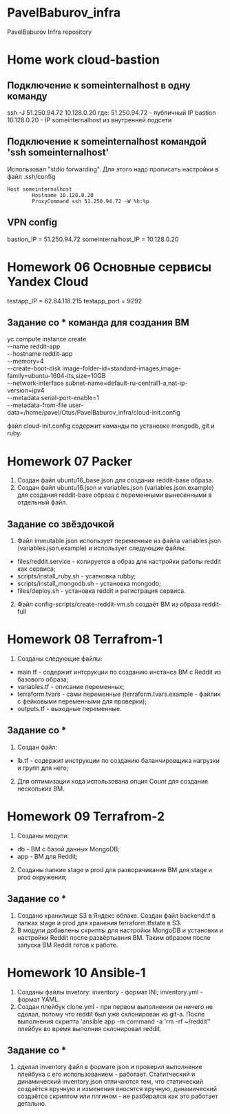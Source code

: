 # PavelBaburov_infra
PavelBaburov Infra repository

# Home work cloud-bastion
## Подключение к someinternalhost в одну команду
ssh -J 51.250.94.72 10.128.0.20
где:
51.250.94.72 - публичный IP bastion
10.128.0.20 - IP someinternalhost из внутренней подсети

## Подключение к someinternalhost командой 'ssh someinternalhost'
Использовал "stdio forwarding".
Для этого надо прописать настройки в файл .ssh/config
```
Host someinternalhost
        Hostname 10.128.0.20
        ProxyCommand ssh 51.250.94.72 -W %h:%p
```

## VPN config
bastion_IP = 51.250.94.72
someinternalhost_IP = 10.128.0.20

# Homework 06 Основные сервисы Yandex Cloud
testapp_IP = 62.84.118.215
testapp_port = 9292

## Задание со * команда для создания ВМ
yc compute instance create \
--name reddit-app \
--hostname reddit-app \
--memory=4 \
--create-boot-disk image-folder-id=standard-images,image-family=ubuntu-1604-lts,size=10GB \
--network-interface subnet-name=default-ru-central1-a,nat-ip-version=ipv4 \
--metadata serial-port-enable=1 \
--metadata-from-file user-data=/home/pavel/Otus/PavelBaburov_infra/cloud-init.config

файл cloud-init.config содержит команды по установке mongodb, git и ruby.

# Homework 07 Packer
1) Создан файл ubuntu16_base.json для создания reddit-base образа.
2) Создан файл ubuntu16.json и variables.json (variables.json.example) для создания reddit-base образа с переменными вынесенными в отдельный файл.

## Задание со звёздочкой
1) Файл immutable.json использует переменные из файла variables.json (variables.json.example) и использует следующие файлы:
- files/reddit.service - копируется в образ для настройки работы reddit как сервиса;
- scripts/install_ruby.sh - усатновка rubby;
- scripts/install_mongodb.sh - установка mongodb;
- files/deploy.sh - установка reddit и регистрация сервиса.
2) Файл config-scripts/create-reddit-vm.sh создаёт ВМ из образа reddit-full

# Homework 08 Terrafrom-1
1) Созданы следующие файлы:
- main.tf - содержит интсрукции по созданию инстанса ВМ с Reddit из базового образа;
- variables.tf - описание переменных;
- terraform.tvars - сами переменные (terraform.tvars.example - файлик с фейковыми переменными для проверки);
- outputs.tf - выходные переменные.

## Задание со *
1) Создан файл:
- lb.tf - содержит инструкции по созданию баланчировщика нагрузки и групп для него;
2) Для оптимизации кода использована опция Count для создания нескольких ВМ.

# Homework 09 Terrafrom-2
1) Созданы модули:
- db - ВМ с базой данных MongoDB;
- app - ВМ для Reddit;
2) Созданы папкие stage и prod для разворачивания ВМ для stage и prod окружения;

## Задание со *
1) Создано хранилище S3 в Яндекс облаке. Создан файл backend.tf в папках stage и prod для хранения terraform.tfstate в S3.
2) В модули добавлены скрипты для настройки MongoDB и установки и настройки Reddit после развёртывния ВМ.
Таким образом после запуска ВМ Reddit готов к работе.

# Homework 10 Ansible-1
1) Созданы файлы invetory:
inventory - формат INI;
inventory.yml - формат YAML.
2) Создан плейбук clone.yml - при первом выполнении он ничего не сделал, потому что reddit был уже склонирован из git-а.
После выполнения скрипта 'ansible app -m command -a 'rm -rf ~/reddit'' плейбук во время выполния склонировал reddit.

## Задание со *
1) сделал inventory файл в формате json и проверил выполнение плейбука с его использованием - работает.
Статитческий и динамический inventory.json отличаются тем, что статический создаётся вручную и изменения вносятся вручную, динамический создаётся скриптом или плгином - не разбирался как это работает детально.
